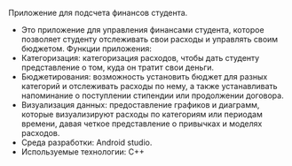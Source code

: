 Приложение для подсчета финансов студента.
-	Это приложение для управления финансами студента, которое позволяет студенту отслеживать свои расходы и управлять своим бюджетом. Функции приложения:
-	Категоризация: категоризация расходов, чтобы дать студенту представление о том, куда он тратит свои деньги.
-	Бюджетирования: возможность установить бюджет для разных категорий и отслеживать расходы по нему, а также устанавливать напоминание о поступлении стипендии или продолжении договора.
-	Визуализация данных: предоставление графиков и диаграмм, которые визуализируют расходы по категориям или периодам времени, давая четкое представление о привычках и моделях расходов.
-	Среда разработки: Android studio.
-	Используемые технологии: C++

